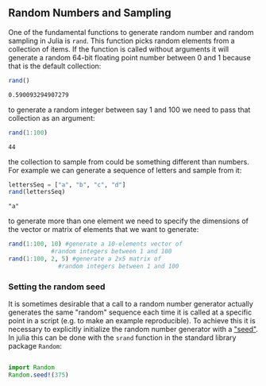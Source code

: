 ## Random Numbers and Sampling

One of the fundamental functions to generate random number and random sampling in Julia is `rand`. This function picks random elements from a collection of items. If the function is called without arguments it will generate a random 64-bit floating point number between 0 and 1 because that is the default collection:

````julia
rand()
````


````
0.590093294907279
````





to generate a random integer between say 1 and 100 we need to pass that collection as an argument:

````julia
rand(1:100)
````


````
44
````





the collection to sample from could be something different than numbers. For example we can generate a sequence of letters and sample from it:

````julia
lettersSeq = ["a", "b", "c", "d"]
rand(lettersSeq)
````


````
"a"
````





to generate more than one element we need to specify the dimensions of the vector or matrix of elements that we want to generate:

````julia
rand(1:100, 10) #generate a 10-elements vector of
	        #random integers between 1 and 100
rand(1:100, 2, 5) #generate a 2x5 matrix of
	          #random integers between 1 and 100
````




	
### Setting the random seed

It is sometimes desirable that a call to a random number generator actually generates the same "random" sequence each time it is called at a specific point in a script (e.g. to make an example reproducible). To achieve this it is necessary to explicitly initialize the random number generator with a ["seed"](https://en.wikipedia.org/wiki/Random_seed). In julia this can be done with the `srand` function in the standard library package `Random`:
   
````julia

import Random
Random.seed!(375)
````

